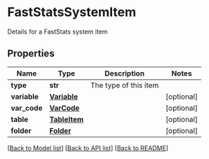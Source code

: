 # FastStatsSystemItem

Details for a FastStats system item

## Properties
Name | Type | Description | Notes
------------ | ------------- | ------------- | -------------
**type** | **str** | The type of this item | 
**variable** | [**Variable**](Variable.md) |  | [optional] 
**var_code** | [**VarCode**](VarCode.md) |  | [optional] 
**table** | [**TableItem**](TableItem.md) |  | [optional] 
**folder** | [**Folder**](Folder.md) |  | [optional] 

[[Back to Model list]](../README.md#documentation-for-models) [[Back to API list]](../README.md#documentation-for-api-endpoints) [[Back to README]](../README.md)


